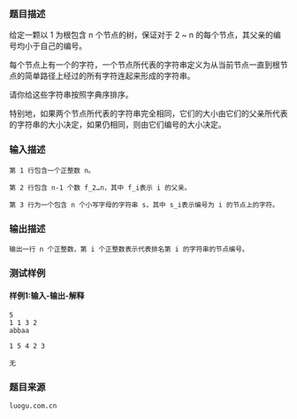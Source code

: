 ### 题目描述

给定一颗以 1 为根包含 n 个节点的树，保证对于 2 ~ n 的每个节点，其父亲的编号均小于自己的编号。

每个节点上有一个的字符，一个节点所代表的字符串定义为从当前节点一直到根节点的简单路径上经过的所有字符连起来形成的字符串。

请你给这些字符串按照字典序排序。

特别地，如果两个节点所代表的字符串完全相同，它们的大小由它们的父亲所代表的字符串的大小决定，如果仍相同，则由它们编号的大小决定。


### 输入描述

```
第 1 行包含一个正整数 n。

第 2 行包含 n-1 个数 f_2…n，其中 f_i表示 i 的父亲。

第 3 行为一个包含 n 个小写字母的字符串 s，其中 s_i表示编号为 i 的节点上的字符。
  ```
### 输出描述

```
输出一行 n 个正整数，第 i 个正整数表示代表排名第 i 的字符串的节点编号。
```

### 测试样例
#### 样例1:输入-输出-解释

```
5
1 1 3 2
abbaa
```
```
1 5 4 2 3
```
```
无
```

### 题目来源  
`luogu.com.cn`